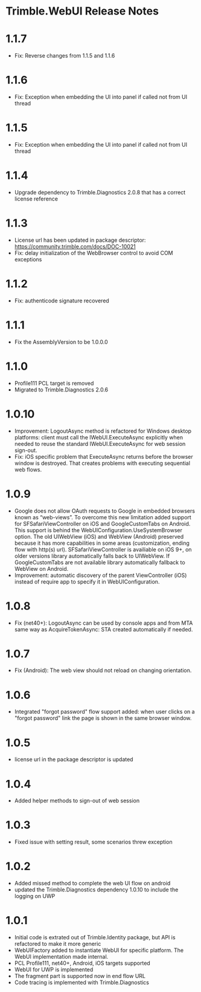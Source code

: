 # Trimble.WebUI Release Notes

# 1.1.7
* Fix: Reverse changes from 1.1.5 and 1.1.6

# 1.1.6
* Fix: Exception when embedding the UI into panel if called not from UI thread

# 1.1.5
* Fix: Exception when embedding the UI into panel if called not from UI thread

# 1.1.4
* Upgrade dependency to Trimble.Diagnostics 2.0.8 that has a correct license reference

# 1.1.3
* License url has been updated in package descriptor: https://community.trimble.com/docs/DOC-10021
* Fix: delay initialization of the WebBrowser control to avoid COM exceptions

# 1.1.2
* Fix: authenticode signature recovered

# 1.1.1
* Fix the AssemblyVersion to be 1.0.0.0

# 1.1.0
* Profile111 PCL target is removed
* Migrated to Trimble.Diagnostics 2.0.6

# 1.0.10
* Improvement: LogoutAsync method is refactored for Windows desktop platforms: 
	client must call the IWebUI.ExecuteAsync explicitly when needed to reuse the standard IWebUI.ExecuteAsync for web session sign-out.
* Fix: iOS specific problem that ExecuteAsync returns before the browser window is destroyed. That creates problems with executing sequential web flows.

# 1.0.9
* Google does not allow OAuth requests to Google in embedded browsers known as “web-views”. To overcome this new limitation
  added support for SFSafariViewController on iOS and GoogleCustomTabs on Android. This support is behind the WebUIConfiguration.UseSystemBrowser option.
  The old UIWebView (iOS) and WebView (Android) preserved because it has more capabilities in some areas (customization, ending flow with http(s) url).
  SFSafariViewController is availiable on iOS 9+, on older versions library automatically falls back to UIWebView.
  If GoogleCustomTabs are not available library automatically fallback to WebView on Android.
* Improvement: automatic discovery of the parent ViewController (iOS) instead of require app to specify it in WebUIConfiguration.

# 1.0.8
* Fix (net40+): LogoutAsync can be used by console apps and from MTA same way as AcquireTokenAsync: STA created automatically if needed. 

# 1.0.7
* Fix (Android): The web view should not reload on changing orientation.

# 1.0.6
* Integrated "forgot password" flow support added: when user clicks on a "forgot password" link the page is shown in the same browser window.

# 1.0.5
* license url in the package descriptor is updated

# 1.0.4
* Added helper methods to sign-out of web session

# 1.0.3
* Fixed issue with setting result, some scenarios threw exception

# 1.0.2
* Added missed method to complete the web UI flow on android
* updated the Trimble.Diagnostics dependency 1.0.10 to include the logging on UWP

# 1.0.1
* Initial code is extrated out of Trimble.Identity package, but API is refactored to make it more generic
* WebUIFactory added to instantiate WebUI for specific platform. The WebUI implementation made internal.
* PCL Profile111, net40+, Android, iOS targets supported
* WebUI for UWP is implemented
* The fragment part is supported now in end flow URL
* Code tracing is implemented with Trimble.Diagnostics
